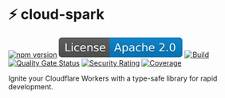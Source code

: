 # ⚡️ cloud-spark

[![npm version](https://img.shields.io/npm/v/@adonix.org/cloud-spark.svg?color=blue)](https://www.npmjs.com/package/@adonix.org/cloud-spark)
[![Apache 2.0 License](/img/badge-license.svg)](https://github.com/adonix-org/cloud-spark/blob/main/LICENSE)
[![Build](https://github.com/adonix-org/cloud-spark/actions/workflows/build.yml/badge.svg)](https://github.com/adonix-org/postrise/actions/workflows/build.yml)
[![Quality Gate Status](https://sonarcloud.io/api/project_badges/measure?project=adonix-org_cloud-spark&metric=alert_status)](https://sonarcloud.io/summary/new_code?id=adonix-org_cloud-spark)
[![Security Rating](https://sonarcloud.io/api/project_badges/measure?project=adonix-org_cloud-spark&metric=security_rating)](https://sonarcloud.io/summary/new_code?id=adonix-org_cloud-spark)
[![Coverage](https://sonarcloud.io/api/project_badges/measure?project=adonix-org_cloud-spark&metric=coverage)](https://sonarcloud.io/summary/new_code?id=adonix-org_cloud-spark)

Ignite your Cloudflare Workers with a type-safe library for rapid development.
